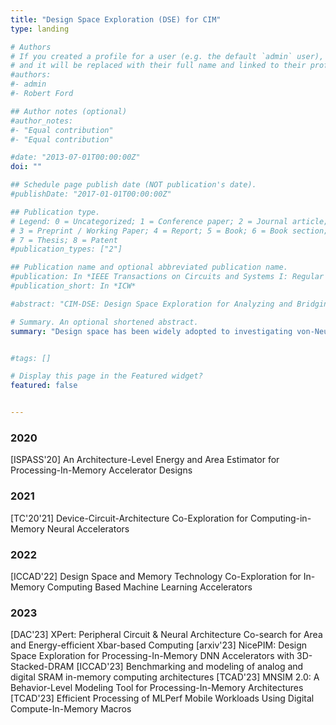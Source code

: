 ```yaml
---
title: "Design Space Exploration (DSE) for CIM"
type: landing

# Authors
# If you created a profile for a user (e.g. the default `admin` user), write the username (folder name) here 
# and it will be replaced with their full name and linked to their profile.
#authors:
#- admin
#- Robert Ford

## Author notes (optional)
#author_notes:
#- "Equal contribution"
#- "Equal contribution"

#date: "2013-07-01T00:00:00Z"
doi: ""

## Schedule page publish date (NOT publication's date).
#publishDate: "2017-01-01T00:00:00Z"

## Publication type.
# Legend: 0 = Uncategorized; 1 = Conference paper; 2 = Journal article;
# 3 = Preprint / Working Paper; 4 = Report; 5 = Book; 6 = Book section;
# 7 = Thesis; 8 = Patent
#publication_types: ["2"]

## Publication name and optional abbreviated publication name.
#publication: In *IEEE Transactions on Circuits and Systems I: Regular Papers*
#publication_short: In *ICW*

#abstract: "CIM-DSE: Design Space Exploration for Analyzing and Bridging the Efficiency Gap between the Computing-in-Memory Macro and Accelerator (under review)"

# Summary. An optional shortened abstract.
summary: "Design space has been widely adopted to investigating von-Neumman architectures. However, only a few works have attempted to explore the emerging CIM architectures."


#tags: []

# Display this page in the Featured widget?
featured: false


---
```


### 2020
[ISPASS'20] An Architecture-Level Energy and Area Estimator for Processing-In-Memory Accelerator Designs

### 2021
[TC'20'21] Device-Circuit-Architecture Co-Exploration for Computing-in-Memory Neural Accelerators

### 2022
[ICCAD'22] Design Space and Memory Technology Co-Exploration for In-Memory Computing Based Machine Learning Accelerators

### 2023
[DAC'23] XPert: Peripheral Circuit & Neural Architecture Co-search for Area and Energy-efficient Xbar-based Computing
[arxiv'23] NicePIM: Design Space Exploration for Processing-In-Memory DNN Accelerators with 3D-Stacked-DRAM
[ICCAD'23] Benchmarking and modeling of analog and digital SRAM in-memory computing architectures
[TCAD'23] MNSIM 2.0: A Behavior-Level Modeling Tool for Processing-In-Memory Architectures
[TCAD'23] Efficient Processing of MLPerf Mobile Workloads Using Digital Compute-In-Memory Macros